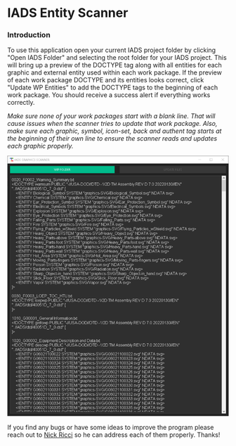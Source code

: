 # IADS Entity Scanner

### Introduction
To use this application open your current IADS project folder by clicking "Open IADS Folder" and selecting the root folder for your IADS project. This 
will bring up a preview of the DOCTYPE tag along with all entities for each graphic and external entity used within each work package. If the preview 
of each work package DOCTYPE and its entities looks correct, click "Update WP Entities" to add the DOCTYPE tags to the beginning of each work package. 
You should receive a success alert if everything works correctly.

*Make sure none of your work packages start with a blank line. That will cause issues when the scanner tries to update that work package. Also, make
sure each graphic, symbol, icon-set, back and authent tag starts at the beginning of their own line to ensure the scanner reads and updates each graphic
properly.*

![IADS Graphics Scanner](https://github.com/Tech-Research-Group/IADS-Entity-Scanner/blob/main/scanner-screenshot.png "IADS Entity Scanner")

If you find any bugs or have some ideas to improve the program please reach out to [Nick Ricci](https://github.com/trg-nickr) so he can address each of 
them properly. Thanks!
